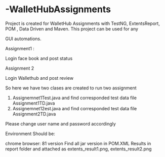 # -WalletHubAssignments

Project is created for WalletHub Assignments with TestNG, ExtentsReport, POM , Data Driven  and Maven. This project can be used for any

GUI automations.

Assignment1 :

Login face book and post status

Assignment 2

Login Wallethub and post review

So here we have two clases are created to run two assignment

1) Assignemnet1Test.java and find corresponded test data file Assignment1TD.java
1) Assignemnet12est.java and find corresponded test data file Assignment2TD.java

Please change user name and password accordingly

Environment Should be:

chrome browser: 81 version
Find all jar version in POM.XML
Results in report folder and attached as extents_result1.png, extents_result2.png
